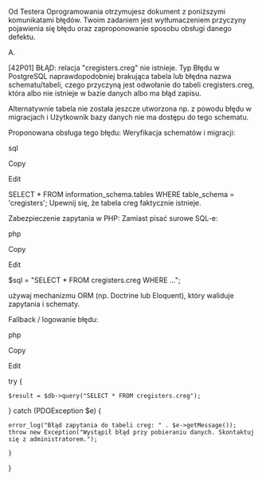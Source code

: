 Od Testera Oprogramowania otrzymujesz dokument z poniższymi komunikatami błędów. Twoim
zadaniem jest wytłumaczeniem przyczyny pojawienia się błędu oraz zaproponowanie sposobu
obsługi danego defektu. 


A. 

[42P01] BŁĄD: relacja "cregisters.creg" nie istnieje.
Typ Błędu w PostgreSQL naprawdopodobniej brakująca tabela lub błędna nazwa schematu/tabeli,
czego przyczyną jest odwołanie do tabeli cregisters.creg, która albo nie istnieje w bazie danych albo ma błąd zapisu.

Alternatywnie tabela nie została jeszcze utworzona np. z powodu błędu w migracjach i
Użytkownik bazy danych nie ma dostępu do tego schematu.

Proponowana obsługa tego błędu:
Weryfikacja schematów i migracji:

sql  

Copy  

Edit  

SELECT * FROM information_schema.tables WHERE table_schema = 'cregisters';
Upewnij się, że tabela creg faktycznie istnieje.  


Zabezpieczenie zapytania w PHP: Zamiast pisać surowe SQL-e:

php  

Copy  

Edit  

$sql = "SELECT * FROM cregisters.creg WHERE ...";  

używaj mechanizmu ORM (np. Doctrine lub Eloquent), który waliduje zapytania i schematy.

Fallback / logowanie błędu:

php  

Copy  

Edit  

try {

    $result = $db->query("SELECT * FROM cregisters.creg"); 
    
  } catch (PDOException $e) { 

    error_log("Błąd zapytania do tabeli creg: " . $e->getMessage());
    throw new Exception("Wystąpił błąd przy pobieraniu danych. Skontaktuj się z administratorem.");  

    }
}



